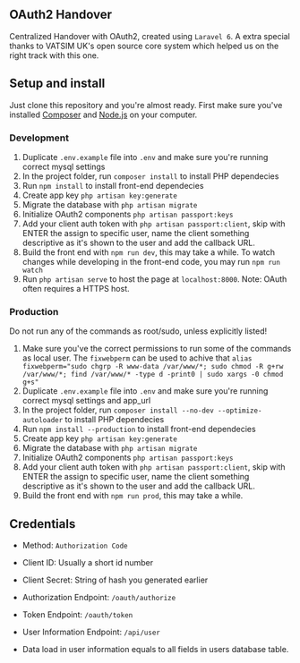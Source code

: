 ## OAuth2 Handover
Centralized Handover with OAuth2, created using `Laravel 6`. A extra special thanks to VATSIM UK's open source core system which helped us on the right track with this one.

## Setup and install
Just clone this repository and you're almost ready. First make sure you've installed [Composer](https://getcomposer.org) and [Node.js](https://nodejs.org/en/) on your computer.

### Development

1. Duplicate `.env.example` file into `.env` and make sure you're running correct mysql settings
2. In the project folder, run `composer install` to install PHP dependecies
3. Run `npm install` to install front-end dependecies
4. Create app key `php artisan key:generate`
5. Migrate the database with `php artisan migrate`
6. Initialize OAuth2 components `php artisan passport:keys`
7. Add your client auth token with `php artisan passport:client`, skip with ENTER the assign to specific user, name the client something descriptive as it's shown to the user and add the callback URL.
8. Build the front end with `npm run dev`, this may take a while. To watch changes while developing in the front-end code, you may run `npm run watch`
9. Run `php artisan serve` to host the page at `localhost:8000`. Note: OAuth often requires a HTTPS host.


### Production

Do not run any of the commands as root/sudo, unless explicitly listed!

1. Make sure you've the correct permissions to run some of the commands as local user. The `fixwebperm` can be used to achive that `alias fixwebperm="sudo chgrp -R www-data /var/www/*; sudo chmod -R g+rw /var/www/*; find /var/www/* -type d -print0 | sudo xargs -0 chmod g+s"`
2. Duplicate `.env.example` file into `.env` and make sure you're running correct mysql settings and app_url
3. In the project folder, run `composer install --no-dev --optimize-autoloader` to install PHP dependecies
4. Run `npm install --production` to install front-end dependecies
5. Create app key `php artisan key:generate`
6. Migrate the database with `php artisan migrate`
7. Initialize OAuth2 components `php artisan passport:keys`
8. Add your client auth token with `php artisan passport:client`, skip with ENTER the assign to specific user, name the client something descriptive as it's shown to the user and add the callback URL.
9. Build the front end with `npm run prod`, this may take a while.


## Credentials

* Method: `Authorization Code`
* Client ID: Usually a short id number
* Client Secret: String of hash you generated earlier

* Authorization Endpoint: `/oauth/authorize`
* Token Endpoint: `/oauth/token`
* User Information Endpoint: `/api/user`

* Data load in user information equals to all fields in users database table.